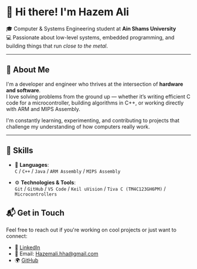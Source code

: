 # 👋 Hi there! I'm Hazem Ali

🎓 Computer & Systems Engineering student at **Ain Shams University**  
💻 Passionate about low-level systems, embedded programming, and building things that run *close to the metal*.

---

## 🚀 About Me

I'm a developer and engineer who thrives at the intersection of **hardware and software**.  
I love solving problems from the ground up — whether it’s writing efficient C code for a microcontroller, building algorithms in C++, or working directly with ARM and MIPS Assembly.

I'm constantly learning, experimenting, and contributing to projects that challenge my understanding of how computers really work.

---

## 🧠 Skills

- 🔧 **Languages**:  
  `C` / `C++` / `Java` / `ARM Assembly` / `MIPS Assembly`
  
- ⚙️ **Technologies & Tools**:  
  `Git` / `GitHub` / `VS Code` / `Keil uVision` / `Tiva C (TM4C123GH6PM)` / `Microcontrollers`





## 📬 Get in Touch

Feel free to reach out if you're working on cool projects or just want to connect:

- 💼 [LinkedIn](www.linkedin.com/in/hazem-ali-005774279) 
- 📧 Email: Hazemali.hha@gmail.com  
- 🌍 [GitHub](https://github.com/yourusername)




